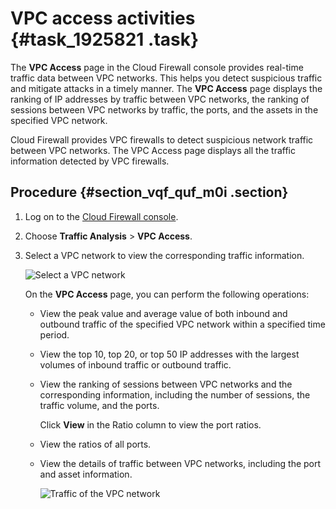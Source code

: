 # VPC access activities {#task_1925821 .task}

The **VPC Access** page in the Cloud Firewall console provides real-time traffic data between VPC networks. This helps you detect suspicious traffic and mitigate attacks in a timely manner. The **VPC Access** page displays the ranking of IP addresses by traffic between VPC networks, the ranking of sessions between VPC networks by traffic, the ports, and the assets in the specified VPC network.

Cloud Firewall provides VPC firewalls to detect suspicious network traffic between VPC networks. The VPC Access page displays all the traffic information detected by VPC firewalls.

## Procedure {#section_vqf_quf_m0i .section}

1.  Log on to the [Cloud Firewall console](https://yundun.console.aliyun.com/?p=cfwnext#/overview).
2.  Choose **Traffic Analysis** \> **VPC Access**.
3.  Select a VPC network to view the corresponding traffic information. 

    ![Select a VPC network](http://static-aliyun-doc.oss-cn-hangzhou.aliyuncs.com/assets/img/1527037/156802002458389_en-US.png)

    On the **VPC Access** page, you can perform the following operations:

    -   View the peak value and average value of both inbound and outbound traffic of the specified VPC network within a specified time period.
    -   View the top 10, top 20, or top 50 IP addresses with the largest volumes of inbound traffic or outbound traffic.
    -   View the ranking of sessions between VPC networks and the corresponding information, including the number of sessions, the traffic volume, and the ports.

        Click **View** in the Ratio column to view the port ratios.

    -   View the ratios of all ports.
    -   View the details of traffic between VPC networks, including the port and asset information.

        ![Traffic of the VPC network](http://static-aliyun-doc.oss-cn-hangzhou.aliyuncs.com/assets/img/1527037/156802002458398_en-US.png)


